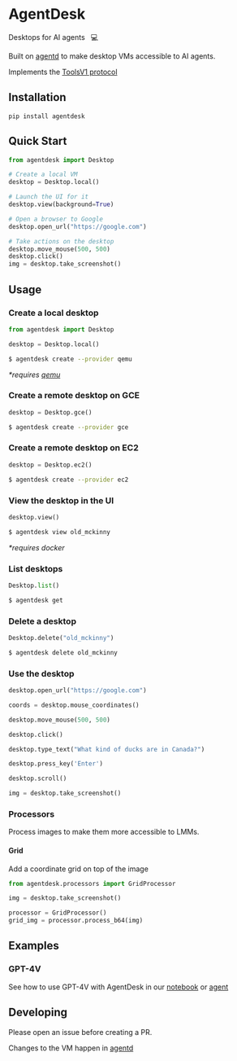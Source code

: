 # AgentDesk

Desktops for AI agents &nbsp; :computer:

Built on [agentd](https://github.com/AgentSea/agentd) to make desktop VMs accessible to AI agents.

Implements the [ToolsV1 protocol](https://github.com/AgentSea/agent-tools)

## Installation

```
pip install agentdesk
```

## Quick Start

```python
from agentdesk import Desktop

# Create a local VM
desktop = Desktop.local()

# Launch the UI for it
desktop.view(background=True)

# Open a browser to Google
desktop.open_url("https://google.com")

# Take actions on the desktop
desktop.move_mouse(500, 500)
desktop.click()
img = desktop.take_screenshot()
```

## Usage

### Create a local desktop

```python
from agentdesk import Desktop

desktop = Desktop.local()
```

```bash
$ agentdesk create --provider qemu
```

_\*requires [qemu](https://www.qemu.org/)_

### Create a remote desktop on GCE

```python
desktop = Desktop.gce()
```

```bash
$ agentdesk create --provider gce
```

### Create a remote desktop on EC2

```python
desktop = Desktop.ec2()
```

```bash
$ agentdesk create --provider ec2
```

### View the desktop in the UI

```python
desktop.view()
```

```bash
$ agentdesk view old_mckinny
```

_\*requires docker_

### List desktops

```python
Desktop.list()
```

```bash
$ agentdesk get
```

### Delete a desktop

```python
Desktop.delete("old_mckinny")
```

```bash
$ agentdesk delete old_mckinny
```

### Use the desktop

```python
desktop.open_url("https://google.com")

coords = desktop.mouse_coordinates()

desktop.move_mouse(500, 500)

desktop.click()

desktop.type_text("What kind of ducks are in Canada?")

desktop.press_key('Enter')

desktop.scroll()

img = desktop.take_screenshot()
```

### Processors

Process images to make them more accessible to LMMs.

#### Grid

Add a coordinate grid on top of the image

```python
from agentdesk.processors import GridProcessor

img = desktop.take_screenshot()

processor = GridProcessor()
grid_img = processor.process_b64(img)
```

## Examples

### GPT-4V

See how to use GPT-4V with AgentDesk in our [notebook](./examples/gpt4v/note.ipynb) or [agent](./examples/gpt4v/main.py)

## Developing

Please open an issue before creating a PR.

Changes to the VM happen in [agentd](https://github.com/agentsea/agentd)
